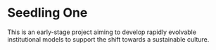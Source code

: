 # Seedling One

This is an early-stage project aiming to develop rapidly evolvable institutional models to support the shift towards a sustainable culture.
